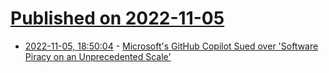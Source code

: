 # [Published on 2022-11-05](index.md)

* [2022-11-05, 18:50:04](https://news.ycombinator.com/item?id=33484419) - [Microsoft's GitHub Copilot Sued over 'Software Piracy on an Unprecedented Scale'](https://developers.slashdot.org/story/22/11/05/1257233/microsofts-github-copilot-sued-over-software-piracy-on-an-unprecedented-scale)
